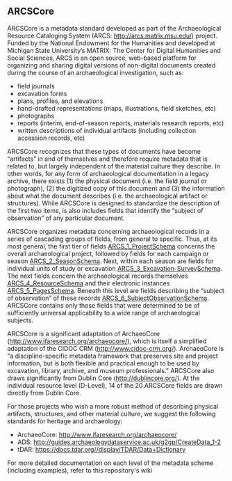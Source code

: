 ## ARCSCore

ARCSCore is a metadata standard developed as part of the Archaeological Resource Cataloging System (ARCS: http://arcs.matrix.msu.edu/) project.  Funded by the National Endowment for the Humanities and developed at Michigan State University’s MATRIX: The Center for Digital Humanities and Social Sciences, ARCS is an open source, web-based platform for organizing and sharing digital versions of non-digital documents created during the course of an archaeological investigation, such as:

* field journals 
* excavation forms
* plans, profiles, and elevations
* hand-drafted representations (maps, illustrations, field sketches, etc)
* photographs
* reports (interim, end-of-season reports, materials research reports, etc)
* written descriptions of individual artifacts (including collection accession records, etc)

ARCSCore recognizes that these types of documents have become “artifacts” in and of themselves and therefore require metadata that is related to, but largely independent of the material culture they describe.  In other words, for any form of archaeological documentation in a legacy archive, there exists (1) the physical document (i.e. the field journal or photograph), (2) the digitized copy of this document and (3) the information about what the document describes  (i.e. the archaeological artifact or structures).  While ARCSCore is designed to standardize the description of the first two items, is also includes fields that identify the “subject of observation” of any particular document. 

ARCSCore organizes metadata concerning archaeological records in a series of cascading groups of fields, from general to specific.  Thus, at its most general, the first tier of fields [ARCS_1_ProjectSchema](/ARCS_1_ProjectSchema.csv) concerns the overall archaeological project, followed by fields for each campaign or season [ARCS_2_SeasonSchema](/ARCS_2_SeasonSchema.csv). Next, within each season are fields for individual units of study or excavation [ARCS_3_Excavation-SurveySchema](/ARCS_3_Excavation-SurveySchema.csv). The next fields concern the archaeological records themselves [ARCS_4_ResourceSchema](/ARCS_4_ResourceSchema.csv) and their electronic instances [ARCS_5_PagesSchema](/ARCS_5_PagesSchema.csv). Beneath this level are fields describing the “subject of observation” of these records [ARCS_6_SubjectObservationSchema](/ARCS_6_SubjectObservationSchema.csv).  ARCSCore contains only those fields that were determined to be of sufficiently universal applicability to a wide range of archaeological subjects.

ARCSCore is a significant adaptation of ArchaeoCore (http://www.ifaresearch.org/archaeocore/), which is itself a simplified adaptation of the CIDOC CRM (http://www.cidoc-crm.org/).  ArchaeoCore is “a discipline-specific metadata framework that preserves site and project information, but is both flexible and practical enough to be used by excavation, library, archive, and museum professionals.”   ARCSCore also draws significantly from Dublin Core (http://dublincore.org/).  At the individual resource level (D-Level), 14 of the 20 ARCSCore fields are drawn directly from Dublin Core.  

For those projects who wish a more robust method of describing physical artifacts, structures, and other material culture, we suggest the following standards for heritage and archaeology:

* ArchaeoCore: http://www.ifaresearch.org/archaeocore/
* ADS: http://guides.archaeologydataservice.ac.uk/g2gp/CreateData_1-2
* tDAR: https://docs.tdar.org//display/TDAR/Data+Dictionary

For more detailed documentation on each level of the metadata scheme (including examples), refer to this repository's wiki
